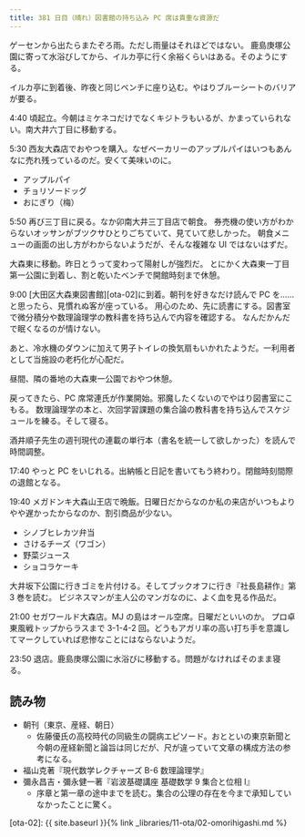 ```yaml
---
title: 381 日目（晴れ）図書館の持ち込み PC 席は貴重な資源だ
---
```


ゲーセンから出たらまたぞろ雨。ただし雨量はそれほどではない。
鹿島庚塚公園に寄って水浴びしてから、イルカ亭に行く余裕くらいはある。そのようにする。

イルカ亭に到着後、昨夜と同じベンチに座り込む。やはりブルーシートのバリアが要る。

4:40 頃起立。今朝はミケネコだけでなくキジトラもいるが、かまっていられない。南大井六丁目に移動する。

5:30 西友大森店でおやつを購入。なぜベーカリーのアップルパイはいつもあんなに売れ残っているのだ。安くて美味いのに。

* アップルパイ
* チョリソードッグ
* おにぎり（梅）

5:50 再び三丁目に戻る。なか卯南大井三丁目店で朝食。
券売機の使い方がわからないオッサンがブツクサひとりごちていて、見ていて悲しかった。
朝食メニューの画面の出し方がわからないようだが、そんな複雑な UI ではないはずだ。

大森東に移動。昨日とうって変わって陽射しが強烈だ。
とにかく大森東一丁目第一公園に到着し、割と乾いたベンチで開館時刻まで休憩。

9:00 [大田区大森東図書館][ota-02]に到着。朝刊を好きなだけ読んで PC を……と思ったら、見慣れぬ客が座っている。
用心のため、先に読書にする。図書室で微分積分や数理論理学の教科書を持ち込んで内容を確認する。
なんだかんだで眠くなるのが情けない。

あと、冷水機のダウンに加えて男子トイレの換気扇もいかれたようだ。一利用者として当施設の老朽化が心配だ。

昼間、隣の番地の大森東一公園でおやつ休憩。

戻ってきたら、PC 席常連氏が作業開始。邪魔したくないのでやはり図書室にこもる。
数理論理学の本と、次回学習課題の集合論の教科書を持ち込んでスケジュールを練る。そして寝る。

酒井順子先生の週刊現代の連載の単行本（書名を統一して欲しかった）を読んで時間調整。

17:40 やっと PC をいじれる。出納帳と日記を書いてもう終わり。閉館時刻間際の退館となる。

19:40 メガドンキ大森山王店で晩飯。日曜日だからなのか私の来店がいつもよりやや遅かったからなのか、割引商品が少ない。

* シノブヒレカツ弁当
* さけるチーズ（ワゴン）
* 野菜ジュース
* ショコラケーキ

大井坂下公園に行きゴミを片付ける。そしてブックオフに行き『社長島耕作』第 3 巻を読む。
ビジネスマンが主人公のマンガなのに、よく血を見る作品だ。

21:00 セガワールド大森店。MJ の島はオール空席。日曜だといいのか。
プロ卓東風戦トップからラスまで 3-1-4-2 回。どうもアガリ率の高い打ち手を意識してマークしていれば悲惨なことにはならないようだ。

23:50 退店。鹿島庚塚公園に水浴びに移動する。問題がなければそのまま寝る。

## 読み物

* 朝刊（東京、産経、朝日）
  * 佐藤優氏の高校時代の同級生の闘病エピソード。おとといの東京新聞と今朝の産経新聞と論旨は同じだが、尺が違っていて文章の構成方法の参考になる。
* 福山克著『現代数学レクチャーズ B-6 数理論理学』
* 彌永昌吉・彌永健一著『岩波基礎講座 基礎数学 9 集合と位相 I』
  * 序章と第一章の途中までを読む。集合の公理の存在を今まで承知していなかったことに驚く。

[ota-02]: {{ site.baseurl }}{% link _libraries/11-ota/02-omorihigashi.md %}
